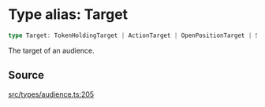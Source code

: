 # Type alias: Target

```ts
type Target: TokenHoldingTarget | ActionTarget | OpenPositionTarget | StakedSolTarget;
```

The target of an audience.

## Source

[src/types/audience.ts:205](https://github.com/torque-labs/torque-ts-sdk/blob/06c96b69b43209c72870e94ce49516c9ed8e9158/src/types/audience.ts#L205)
